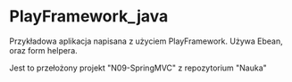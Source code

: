 # PlayFramework_java
Przykładowa aplikacja napisana z użyciem PlayFramework.
Używa Ebean, oraz form helpera.

Jest to przełożony projekt "N09-SpringMVC" z repozytorium "Nauka"
